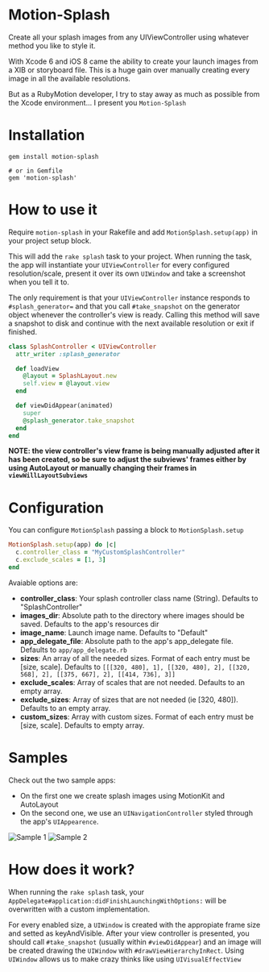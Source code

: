 # Motion-Splash

Create all your splash images from any UIViewController using whatever method you like to style it.

With Xcode 6 and iOS 8 came the ability to create your launch images from a XIB or storyboard file. This is a huge gain over manually creating every image in all the available resolutions.

But as a RubyMotion developer, I try to stay away as much as possible from the Xcode environment... I present you `Motion-Splash`

# Installation
```
gem install motion-splash

# or in Gemfile
gem 'motion-splash'
```

# How to use it
Require `motion-splash` in your Rakefile and add `MotionSplash.setup(app)` in your project setup block.

This will add the `rake splash` task to your project.
When running the task, the app will instantiate your `UIViewController` for every configured resolution/scale, present it over its own `UIWindow` and take a screenshot when you tell it to.

The only requirement is that your `UIViewController` instance responds to `#splash_generator=` and that you call `#take_snapshot` on the generator object whenever the controller's view is ready. Calling this method will save a snapshot to disk and continue with the next available resolution or exit if finished.

```ruby
class SplashController < UIViewController
  attr_writer :splash_generator

  def loadView
    @layout = SplashLayout.new
    self.view = @layout.view
  end

  def viewDidAppear(animated)
    super
    @splash_generator.take_snapshot
  end
end
```

**NOTE: the view controller's view frame is being manually adjusted after it has been created, so be sure to adjust the subviews' frames either by using AutoLayout or manually changing their frames in `viewWillLayoutSubviews`**

# Configuration
You can configure `MotionSplash` passing a block to `MotionSplash.setup`
```ruby
MotionSplash.setup(app) do |c|
  c.controller_class = "MyCustomSplashController"
  c.exclude_scales = [1, 3]
end
```

Avaiable options are:
* **controller_class**: Your splash controller class name (String). Defaults to "SplashController"
* **images_dir**: Absolute path to the directory where images should be saved. Defaults to the app's resources dir
* **image_name**: Launch image name. Defaults to "Default"
* **app_delegate_file**: Absolute path to the app's app_delegate file. Defaults to `app/app_delegate.rb`
* **sizes**: An array of all the needed sizes. Format of each entry must be [size, scale]. Defaults to `[[[320, 480], 1], [[320, 480], 2], [[320, 568], 2], [[375, 667], 2], [[414, 736], 3]]`
* **exclude_scales**: Array of scales that are not needed. Defaults to an empty array.
* **exclude_sizes**: Array of sizes that are not needed (ie [320, 480]). Defaults to an empty array.
* **custom_sizes**: Array with custom sizes. Format of each entry must be [size, scale]. Defaults to empty array.

# Samples
Check out the two sample apps:

* On the first one we create splash images using MotionKit and AutoLayout
* On the second one, we use an `UINavigationController` styled through the app's `UIAppearence`.

![Sample 1](https://raw.github.com/ijpiantanida/motion-splash/master/samples/sample-1/resources/Default.png)
![Sample 2](https://raw.github.com/ijpiantanida/motion-splash/master/samples/sample-2/resources/Default.png)

# How does it work?
When running the `rake splash` task, your `AppDelegate#application:didFinishLaunchingWithOptions:` will be overwritten with a custom implementation. 

For every enabled size, a `UIWindow` is created with the appropiate frame size and setted as keyAndVisible. After your view controller is presented, you should call `#take_snapshot` (usually within `#viewDidAppear`) and an image will be created drawing the `UIWindow` with `#drawViewHierarchyInRect`. Using `UIWindow` allows us to make crazy thinks like using `UIVisualEffectView`

